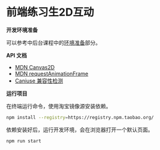 # 前端练习生2D互动

**开发环境准备**

可以参考中后台课程中的[环境准备](https://www.yuque.com/antchain-fe/course-antdpro/handbook)部分。


**API 文档**

- [MDN Canvas2D](https://developer.mozilla.org/zh-CN/docs/Web/API/CanvasRenderingContext2D)
- [MDN requestAnimationFrame](https://developer.mozilla.org/en-US/docs/Web/API/window/requestAnimationFrame)
- [Caniuse 兼容性检测](https://caniuse.com/)

**运行项目**

在终端运行命令，使用淘宝镜像源安装依赖。
```bash
npm install --registry=https://registry.npm.taobao.org/
```

依赖安装好后，运行开发环境，会在浏览器打开一个默认页面。
```bash
npm run start
```
